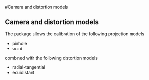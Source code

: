 #Camera and distortion models

## Camera and distortion models
The package allows the calibration of the following projection models

* pinhole
* omni

combined with the following distortion models

* radial-tangential
* equidistant

